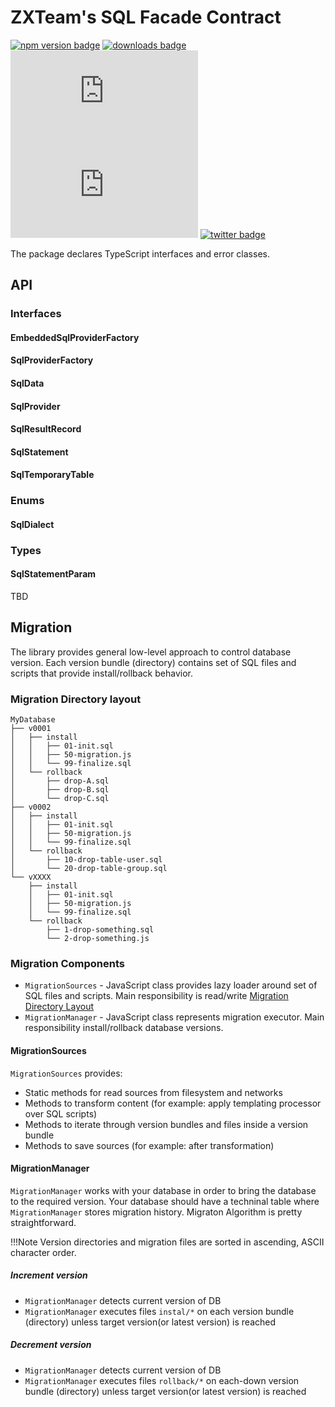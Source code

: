 # ZXTeam's SQL Facade Contract 
[![npm version badge](https://img.shields.io/npm/v/@zxteam/sql.svg)](https://www.npmjs.com/package/@zxteam/sql)
[![downloads badge](https://img.shields.io/npm/dm/@zxteam/sql.svg)](https://www.npmjs.com/package/@zxteam/sql)
[![commit activity badge](https://img.shields.io/github/commit-activity/m/zxteamorg/node.sql)](https://github.com/zxteamorg/node.sql/pulse)
[![last commit badge](https://img.shields.io/github/last-commit/zxteamorg/node.sql)](https://github.com/zxteamorg/node.sql/graphs/commit-activity)
[![twitter badge](https://img.shields.io/twitter/follow/zxteamorg?style=social&logo=twitter)](https://twitter.com/zxteamorg)

The package declares TypeScript interfaces and error classes.

## API
### Interfaces
#### EmbeddedSqlProviderFactory
#### SqlProviderFactory
#### SqlData
#### SqlProvider
#### SqlResultRecord
#### SqlStatement
#### SqlTemporaryTable

### Enums

#### SqlDialect

### Types

#### SqlStatementParam

TBD


## Migration

The library provides general low-level approach to control database version. Each version bundle (directory) contains set of SQL files and scripts that provide install/rollback behavior. 

### Migration Directory layout
```
MyDatabase
├── v0001
│   ├── install
│   │   ├── 01-init.sql
│   │   ├── 50-migration.js
│   │   └── 99-finalize.sql
│   └── rollback
│       ├── drop-A.sql
│       ├── drop-B.sql
│       └── drop-C.sql
├── v0002
│   ├── install
│   │   ├── 01-init.sql
│   │   ├── 50-migration.js
│   │   └── 99-finalize.sql
│   └── rollback
│       ├── 10-drop-table-user.sql
│       └── 20-drop-table-group.sql
└── vXXXX
    ├── install
    │   ├── 01-init.sql
    │   ├── 50-migration.js
    │   └── 99-finalize.sql
    └── rollback
        ├── 1-drop-something.sql
        └── 2-drop-something.js
```

### Migration Components

* `MigrationSources` - JavaScript class provides lazy loader around set of SQL files and scripts. Main responsibility is read/write [Migration Directory Layout](#migration-directory-layout)
* `MigrationManager` - JavaScript class represents migration executor. Main responsibility install/rollback database versions.

#### MigrationSources

`MigrationSources` provides:

* Static methods for read sources from filesystem and networks
* Methods to transform content (for example: apply templating processor over SQL scripts)
* Methods to iterate through version bundles and files inside a version bundle
* Methods to save sources (for example: after transformation)

#### MigrationManager

`MigrationManager` works with your database in order to bring the database to the required version. Your database should have a techninal table where `MigrationManager` stores migration history. Migraton Algorithm is pretty straightforward.

!!!Note
	Version directories and migration files are sorted in ascending, ASCII character order.

##### Increment version

* `MigrationManager` detects current version of DB
* `MigrationManager` executes files `instal/*` on each version bundle (directory) unless target version(or latest version) is reached

##### Decrement version

* `MigrationManager` detects current version of DB
* `MigrationManager` executes files `rollback/*` on each-down version bundle (directory) unless target version(or latest version) is reached
